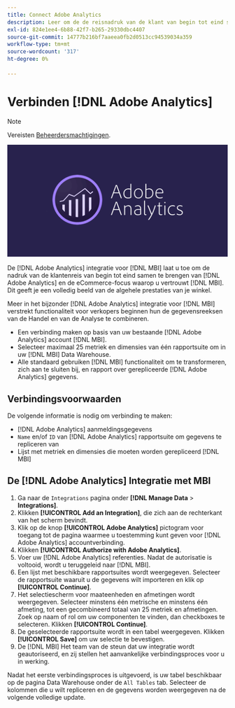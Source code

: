 ```yaml
---
title: Connect Adobe Analytics
description: Leer om de de reisnadruk van de klant van begin tot eind samen te brengen van [!DNL Adobe Analytics] en de eCommerce-focus waarop u vertrouwt [!DNL MBI].
exl-id: 824e1ee4-6b88-42f7-b265-29330dbc4407
source-git-commit: 14777b216bf7aaeea0fb2d0513cc94539034a359
workflow-type: tm+mt
source-wordcount: '317'
ht-degree: 0%

---
```


# Verbinden [!DNL Adobe Analytics]

>[!NOTE]
>
>Vereisten [Beheerdersmachtigingen](../../../administrator/user-management/user-management.md).

![](../../../assets/adobe-analytic-slogo.png)

De [!DNL Adobe Analytics] integratie voor [!DNL MBI] laat u toe om de nadruk van de klantenreis van begin tot eind samen te brengen van [!DNL Adobe Analytics] en de eCommerce-focus waarop u vertrouwt [!DNL MBI]. Dit geeft je een volledig beeld van de algehele prestaties van je winkel.

Meer in het bijzonder [!DNL Adobe Analytics] integratie voor [!DNL MBI] verstrekt functionaliteit voor verkopers beginnen hun de gegevensreeksen van de Handel en van de Analyse te combineren.
- Een verbinding maken op basis van uw bestaande [!DNL Adobe Analytics] account [!DNL MBI].
- Selecteer maximaal 25 metriek en dimensies van één rapportsuite om in uw [!DNL MBI] Data Warehouse.
- Alle standaard gebruiken [!DNL MBI] functionaliteit om te transformeren, zich aan te sluiten bij, en rapport over gerepliceerde [!DNL Adobe Analytics] gegevens.

## Verbindingsvoorwaarden

De volgende informatie is nodig om verbinding te maken:
- [!DNL Adobe Analytics] aanmeldingsgegevens
- `Name` en/of `ID` van [!DNL Adobe Analytics] rapportsuite om gegevens te repliceren van
- Lijst met metriek en dimensies die moeten worden gerepliceerd [!DNL MBI]

## De [!DNL Adobe Analytics] Integratie met MBI

1. Ga naar de `Integrations` pagina onder **[!DNL Manage Data** > **Integrations]**.
1. Klikken **[!UICONTROL Add an Integration]**, die zich aan de rechterkant van het scherm bevindt.
1. Klik op de knop **[!UICONTROL Adobe Analytics]** pictogram voor toegang tot de pagina waarmee u toestemming kunt geven voor [!DNL Adobe Analytics] accountverbinding.
1. Klikken **[!UICONTROL Authorize with Adobe Analytics]**.
1. Voer uw [!DNL Adobe Analytics] referenties. Nadat de autorisatie is voltooid, wordt u teruggeleid naar [!DNL MBI].
1. Een lijst met beschikbare rapportsuites wordt weergegeven. Selecteer de rapportsuite waaruit u de gegevens wilt importeren en klik op **[!UICONTROL Continue]**.
1. Het selectiescherm voor maateenheden en afmetingen wordt weergegeven. Selecteer minstens één metrische en minstens één afmeting, tot een gecombineerd totaal van 25 metriek en afmetingen. Zoek op naam of rol om uw componenten te vinden, dan checkboxes te selecteren. Klikken **[!UICONTROL Continue]**.
1. De geselecteerde rapportsuite wordt in een tabel weergegeven. Klikken **[!UICONTROL Save]** om uw selectie te bevestigen.
1. De [!DNL MBI] Het team van de steun dat uw integratie wordt geautoriseerd, en zij stellen het aanvankelijke verbindingsproces voor u in werking.

Nadat het eerste verbindingsproces is uitgevoerd, is uw tabel beschikbaar op de pagina Data Warehouse onder de `All Tables` tab. Selecteer de kolommen die u wilt repliceren en de gegevens worden weergegeven na de volgende volledige update.
